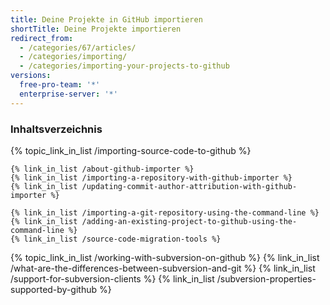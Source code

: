 ```yaml
---
title: Deine Projekte in GitHub importieren
shortTitle: Deine Projekte importieren
redirect_from:
  - /categories/67/articles/
  - /categories/importing/
  - /categories/importing-your-projects-to-github
versions:
  free-pro-team: '*'
  enterprise-server: '*'
---
```



### Inhaltsverzeichnis

{% topic_link_in_list /importing-source-code-to-github %}
<!-- if currentVersion == "free-pro-team@latest" -->
    {% link_in_list /about-github-importer %}
    {% link_in_list /importing-a-repository-with-github-importer %}
    {% link_in_list /updating-commit-author-attribution-with-github-importer %}
<!-- endif -->
    {% link_in_list /importing-a-git-repository-using-the-command-line %}
    {% link_in_list /adding-an-existing-project-to-github-using-the-command-line %}
    {% link_in_list /source-code-migration-tools %}
{% topic_link_in_list /working-with-subversion-on-github %}
    {% link_in_list /what-are-the-differences-between-subversion-and-git %}
    {% link_in_list /support-for-subversion-clients %}
    {% link_in_list /subversion-properties-supported-by-github %}
